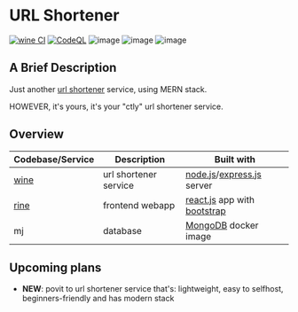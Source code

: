 # URL Shortener
 [![wine CI](https://github.com/MoetheNeuron/url_shortener/actions/workflows/node.js.yml/badge.svg)](https://github.com/MoetheNeuron/url_shortener/actions/workflows/node.js.yml) [![CodeQL](https://github.com/MoetheNeuron/url_shortener/actions/workflows/codeql-analysis.yml/badge.svg?branch=main)](https://github.com/MoetheNeuron/url_shortener/actions/workflows/codeql-analysis.yml) ![image](https://img.shields.io/github/last-commit/moetheneuron/url_shortener) 
 ![image](https://img.shields.io/github/issues/MoetheNeuron/url_shortener) ![image](https://img.shields.io/github/license/MoetheNeuron/url_shortener)  

## A Brief Description
Just another [url shortener](https://en.wikipedia.org/wiki/URL_shortening) service, using MERN stack.

HOWEVER, it's yours, it's your "ctly" url shortener service.

## Overview

| Codebase/Service | Description  | Built with |
|---|---|---|
| [wine](https://github.com/MoetheNeuron/url_shortener/tree/main/wine) | url shortener service | [node.js](https://nodejs.org/en/)/[express.js](https://expressjs.com/) server  |
| [rine](https://github.com/MoetheNeuron/url_shortener/tree/main/rine) | frontend webapp | [react.js](https://reactjs.org/) app with [bootstrap](https://getbootstrap.com/) | 
|  mj | database | [MongoDB](https://www.mongodb.com/) docker image|

## Upcoming plans
- **NEW**: povit to url shortener service that's: lightweight, easy to selfhost, beginners-friendly and has modern stack
